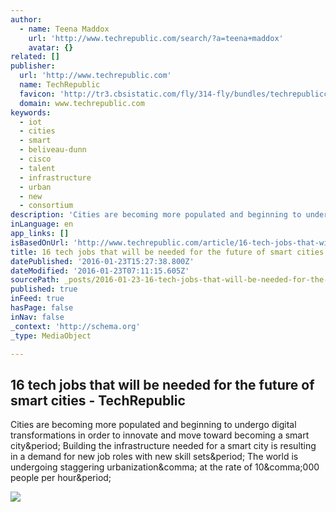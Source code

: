 ```yaml
---
author:
  - name: Teena Maddox
    url: 'http://www.techrepublic.com/search/?a=teena+maddox'
    avatar: {}
related: []
publisher:
  url: 'http://www.techrepublic.com'
  name: TechRepublic
  favicon: 'http://tr3.cbsistatic.com/fly/314-fly/bundles/techrepubliccore/favicon.ico'
  domain: www.techrepublic.com
keywords:
  - iot
  - cities
  - smart
  - beliveau-dunn
  - cisco
  - talent
  - infrastructure
  - urban
  - new
  - consortium
description: 'Cities are becoming more populated and beginning to undergo digital transformations in order to innovate and move toward becoming a smart city. Building the infrastructure needed for a smart city is resulting in a demand for new job roles with new skill sets. The world is undergoing staggering urbanization, at the rate of 10,000 people per hour.'
inLanguage: en
app_links: []
isBasedOnUrl: 'http://www.techrepublic.com/article/16-tech-jobs-that-will-be-needed-for-the-future-of-smart-cities/'
title: 16 tech jobs that will be needed for the future of smart cities - TechRepublic
datePublished: '2016-01-23T15:27:38.800Z'
dateModified: '2016-01-23T07:11:15.605Z'
sourcePath: _posts/2016-01-23-16-tech-jobs-that-will-be-needed-for-the-future-of-smart-cit.md
published: true
inFeed: true
hasPage: false
inNav: false
_context: 'http://schema.org'
_type: MediaObject

---
```

<article style=""><h1>16 tech jobs that will be needed for the future of smart cities - TechRepublic</h1><p>Cities are becoming more populated and beginning to undergo digital transformations in order to innovate and move toward becoming a smart city&amp;period; Building the infrastructure needed for a smart city is resulting in a demand for new job roles with new skill sets&amp;period; The world is undergoing staggering urbanization&amp;comma; at the rate of 10&amp;comma;000 people per hour&amp;period;</p><img src="http://tr3.cbsistatic.com/hub/i/r/2016/01/22/1dd76dde-9773-4d35-86d7-0d2d8c5ae144/thumbnail/770x578/2012ad169f5164fd0517d6f96a044070/istock000072352537medium.jpg" /></article>